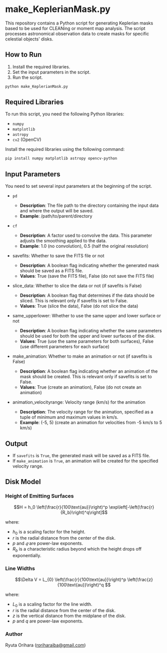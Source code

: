# make_KeplerianMask.py

This repository contains a Python script for generating Keplerian masks based to be used for CLEANing or moment map analysis. The script processes astronomical observation data to create masks for specific celestial objects' disks.

## How to Run

1. Install the required libraries.
2. Set the input parameters in the script.
3. Run the script.
   
```python
python make_KeplerianMask.py
```

## Required Libraries

To run this script, you need the following Python libraries:
- `numpy`
- `matplotlib`
- `astropy`
- `cv2` (OpenCV)

Install the required libraries using the following command:
```bash
pip install numpy matplotlib astropy opencv-python
```

## Input Parameters

You need to set several input parameters at the beginning of the script.

- `pd`
   - **Description**: The file path to the directory containing the input data and where the output will be saved.
   - **Example**: /path/to/parent/directory

- `cf`
   - **Description**: A factor used to convolve the data. This parameter adjusts the smoothing applied to the data.
   - **Example**: 1.0 (no convolution), 0.5 (half the original resolution)

- savefits: Whether to save the FITS file or not
   - **Description**: A boolean flag indicating whether the generated mask should be saved as a FITS file.
   - **Values**: True (save the FITS file), False (do not save the FITS file)

- slice_data: Whether to slice the data or not (if savefits is False)
   - **Description**: A boolean flag that determines if the data should be sliced. This is relevant only if savefits is set to False.
   - **Values**: True (slice the data), False (do not slice the data)

- same_upperlower: Whether to use the same upper and lower surface or not
   - **Description**: A boolean flag indicating whether the same parameters should be used for both the upper and lower surfaces of the disk.
   - **Values**: True (use the same parameters for both surfaces), False (use different parameters for each surface)

- make_animation: Whether to make an animation or not (if savefits is False)
   - **Description**: A boolean flag indicating whether an animation of the mask should be created. This is relevant only if savefits is set to False.
   - **Values**: True (create an animation), False (do not create an animation)

- animation_velocityrange: Velocity range (km/s) for the animation
   - **Description**: The velocity range for the animation, specified as a tuple of minimum and maximum values in km/s.
   - **Example**: (-5, 5) (create an animation for velocities from -5 km/s to 5 km/s)


## Output

- If `savefits` is `True`, the generated mask will be saved as a FITS file.
- If `make_animation` is `True`, an animation will be created for the specified velocity range.

## Disk Model

### Height of Emitting Surfaces

$$H = h_0 \left(\frac{r}{100\text{au}}\right)^p \exp\left[-\left(\frac{r}{R_b}\right)^q\right]$$

where:
- $h_0$ is a scaling factor for the height.
- $r$ is the radial distance from the center of the disk.
- $p$ and $𝑞$ are power-law exponents.
- $R_b$ is a characteristic radius beyond which the height drops off exponentially.

### Line Widths

$$\Delta V = L_{0} \left(\frac{r}{100\text{au}}\right)^p \left(\frac{z}{100\text{au}}\right)^q $$

where:
- $L_{0}$ is a scaling factor for the line width.
- $r$ is the radial distance from the center of the disk.
- $z$ is the vertical distance from the midplane of the disk.
- $p$ and $q$ are power-law exponents.

### Author

Ryuta Orihara (roriharaiba@gmail.com)
